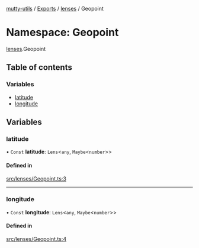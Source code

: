 [mutty-utils](../README.md) / [Exports](../modules.md) / [lenses](lenses.md) / Geopoint

# Namespace: Geopoint

[lenses](lenses.md).Geopoint

## Table of contents

### Variables

- [latitude](lenses.Geopoint.md#latitude)
- [longitude](lenses.Geopoint.md#longitude)

## Variables

### latitude

• `Const` **latitude**: `Lens`<`any`, `Maybe`<`number`\>\>

#### Defined in

[src/lenses/Geopoint.ts:3](https://github.com/jonlaing/mutty-utils/blob/f9c02d2/src/lenses/Geopoint.ts#L3)

___

### longitude

• `Const` **longitude**: `Lens`<`any`, `Maybe`<`number`\>\>

#### Defined in

[src/lenses/Geopoint.ts:4](https://github.com/jonlaing/mutty-utils/blob/f9c02d2/src/lenses/Geopoint.ts#L4)

